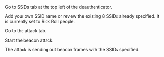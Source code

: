 Go to SSIDs tab at the top left of the deauthenticator. 

Add your own SSID name or review the existing 8 SSIDs already specified. It is currently set to Rick Roll people.

Go to the attack tab.

Start the beacon attack.

The attack is sending out beacon frames with the SSIDs specified. 
